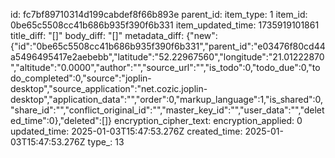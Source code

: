 id: fc7bf89710314d199cabdef8f66b893e
parent_id: 
item_type: 1
item_id: 0be65c5508cc41b686b935f390f6b331
item_updated_time: 1735919101861
title_diff: "[]"
body_diff: "[]"
metadata_diff: {"new":{"id":"0be65c5508cc41b686b935f390f6b331","parent_id":"e03476f80cd44a5496495417e2aebebb","latitude":"52.22967560","longitude":"21.01222870","altitude":"0.0000","author":"","source_url":"","is_todo":0,"todo_due":0,"todo_completed":0,"source":"joplin-desktop","source_application":"net.cozic.joplin-desktop","application_data":"","order":0,"markup_language":1,"is_shared":0,"share_id":"","conflict_original_id":"","master_key_id":"","user_data":"","deleted_time":0},"deleted":[]}
encryption_cipher_text: 
encryption_applied: 0
updated_time: 2025-01-03T15:47:53.276Z
created_time: 2025-01-03T15:47:53.276Z
type_: 13